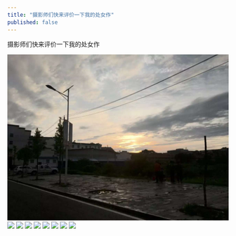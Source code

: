 ```yaml
---
title: "摄影师们快来评价一下我的处女作"
published: false
---
```

摄影师们快来评价一下我的处女作

![](./1.jpg)
![](./2.jpg)
![](./3.jpg)
![](./4.jpg)
![](./5.jpg)
![](./6.jpg)
![](./7.jpg)
![](./8.jpg)
![](./9.jpg)
